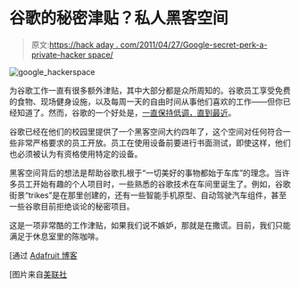 # 谷歌的秘密津贴？私人黑客空间

> 原文:[https://hack aday . com/2011/04/27/Google-secret-perk-a-private-hacker space/](https://hackaday.com/2011/04/27/googles-secret-perk-a-private-hackerspace/)

![google_hackerspace](../Images/3f6325127d5dbd3b494cdec0f19ab8b4.png "google_hackerspace")

为谷歌工作一直有很多额外津贴，其中大部分都是众所周知的。谷歌员工享受免费的食物、现场健身设施，以及每周一天的自由时间从事他们喜欢的工作——但你已经知道了。然而，谷歌的一个好处是，[一直保持低调，直到最近](http://www.google.com/hostednews/ap/article/ALeqM5jYC4weL-2Qswq77qRU1-gwc1jwlg?docId=c91d8cdfedb84a2d8d6967006d468c94)。

谷歌已经在他们的校园里提供了一个黑客空间大约四年了，这个空间对任何符合一些非常严格要求的员工开放。员工在使用设备前要进行书面测试，即使这样，他们也必须被认为有资格使用特定的设备。

黑客空间背后的想法是帮助谷歌扎根于“一切美好的事物都始于车库”的理念。当许多员工开始有趣的个人项目时，一些熟悉的谷歌技术在车间里诞生了。例如，谷歌街景“trikes”是在那里创建的，还有一些智能手机原型、自动驾驶汽车组件，甚至一些谷歌目前拒绝谈论的秘密项目。

这是一项非常酷的工作津贴，如果我们说不嫉妒，那就是在撒谎。目前，我们只能满足于休息室里的陈咖啡。

[通过 [Adafruit 博客](http://www.adafruit.com/blog/2011/04/26/google-is-making-hackerspaces-for-employees/)

[图片来自[美联社](http://www.google.com/hostednews/ap/article/ALeqM5jYC4weL-2Qswq77qRU1-gwc1jwlg?docId=c91d8cdfedb84a2d8d6967006d468c94)